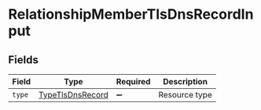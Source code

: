 # RelationshipMemberTlsDnsRecordInput


## Fields

| Field                                                       | Type                                                        | Required                                                    | Description                                                 |
| ----------------------------------------------------------- | ----------------------------------------------------------- | ----------------------------------------------------------- | ----------------------------------------------------------- |
| `type`                                                      | [TypeTlsDnsRecord](../../models/shared/typetlsdnsrecord.md) | :heavy_minus_sign:                                          | Resource type                                               |